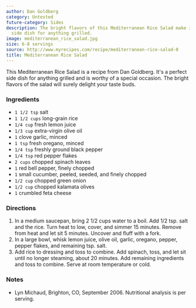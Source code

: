 ```yaml
---
author: Dan Goldberg
category: Untested
future-category: Sides
description: The bright flavors of this Mediterranean Rice Salad make it the perfect
  side dish for anything grilled.
image: mediterranean_rice_salad.jpg
size: 6-8 servings
source: http://www.myrecipes.com/recipe/mediterranean-rice-salad-0
title: Mediterranean Rice Salad
---
```

This Mediterranean Rice Salad is a recipe from Dan Goldberg. It's a perfect side dish for anything grilled and is worthy of a special occasion. The bright flavors of the salad will surely delight your taste buds.

### Ingredients

* `1 1/2 tsp` salt
* `1 1/2 cups` long-grain rice
* `1/4 cup` fresh lemon juice
* `1/3 cup` extra-virgin olive oil
* `1` clove garlic, minced
* `1 tsp` fresh oregano, minced
* `1/4 tsp` freshly ground black pepper
* `1/4 tsp` red pepper flakes
* `2 cups` chopped spinach leaves
* `1` red bell pepper, finely chopped
* `1` small cucumber, peeled, seeded, and finely chopped
* `1/2 cup` chopped green onion
* `1/2 cup` chopped kalamata olives
* `1` crumbled feta cheese

### Directions

1. In a medium saucepan, bring 2 1/2 cups water to a boil. Add 1/2 tsp. salt and the rice. Turn heat to low, cover, and simmer 15 minutes. Remove from heat and let sit 5 minutes. Uncover and fluff with a fork.
2. In a large bowl, whisk lemon juice, olive oil, garlic, oregano, pepper, pepper flakes, and remaining tsp. salt.
3. Add rice to dressing and toss to combine. Add spinach, toss, and let sit until no longer steaming, about 20 minutes. Add remaining ingredients and toss to combine. Serve at room temperature or cold.

### Notes

- Lyn Michaud, Brighton, CO, September 2006. Nutritional analysis is per serving.